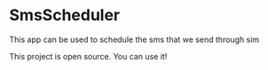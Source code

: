 # SmsScheduler
This app can be used to schedule the sms that we send through sim

This project is open source. You can use it!
